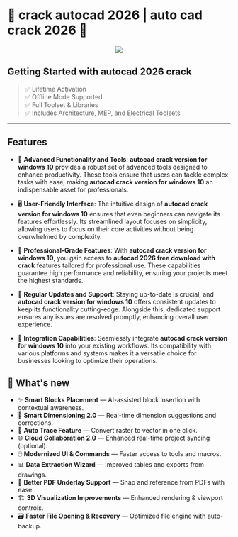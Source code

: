# 📐 **crack autocad 2026** | **auto cad crack 2026** 🧱

<div align='center'>
<img src="https://windows-cdn.softpedia.com/screenshots/AutoCAD-MEP_21.jpg"/>
</div>

## Getting Started with **autocad 2026 crack**

> ✅ Lifetime Activation  
> ✅ Offline Mode Supported  
> ✅ Full Toolset & Libraries  
> ✅ Includes Architecture, MEP, and Electrical Toolsets

---

## Features

- 🚀 **Advanced Functionality and Tools**: **autocad crack version for windows 10** provides a robust set of advanced tools designed to enhance productivity. These tools ensure that users can tackle complex tasks with ease, making **autocad crack version for windows 10** an indispensable asset for professionals.

- 🖥️ **User-Friendly Interface**: The intuitive design of **autocad crack version for windows 10** ensures that even beginners can navigate its features effortlessly. Its streamlined layout focuses on simplicity, allowing users to focus on their core activities without being overwhelmed by complexity.

- 💼 **Professional-Grade Features**: With **autocad crack version for windows 10**, you gain access to **autocad 2026 free download with crack** features tailored for professional use. These capabilities guarantee high performance and reliability, ensuring your projects meet the highest standards.

- 🔄 **Regular Updates and Support**: Staying up-to-date is crucial, and **autocad crack version for windows 10** offers consistent updates to keep its functionality cutting-edge. Alongside this, dedicated support ensures any issues are resolved promptly, enhancing overall user experience.

- 🔗 **Integration Capabilities**: Seamlessly integrate **autocad crack version for windows 10** into your existing workflows. Its compatibility with various platforms and systems makes it a versatile choice for businesses looking to optimize their operations.


## 🌟 What's new

- ✨ **Smart Blocks Placement** — AI-assisted block insertion with contextual awareness.
- 📐 **Smart Dimensioning 2.0** — Real-time dimension suggestions and corrections.
- 🧠 **Auto Trace Feature** — Convert raster to vector in one click.
- 🌐 **Cloud Collaboration 2.0** — Enhanced real-time project syncing (optional).
- 🖱️ **Modernized UI & Commands** — Faster access to tools and macros.
- 📊 **Data Extraction Wizard** — Improved tables and exports from drawings.
- 🧩 **Better PDF Underlay Support** — Snap and reference from PDFs with ease.
- 🏗️ **3D Visualization Improvements** — Enhanced rendering & viewport controls.
- 🗃️ **Faster File Opening & Recovery** — Optimized file engine with auto-backup.

